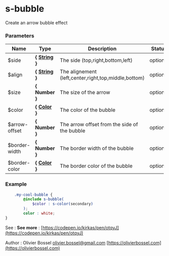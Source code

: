 # s-bubble

Create an arrow bubble effect



### Parameters
Name  |  Type  |  Description  |  Status  |  Default
------------  |  ------------  |  ------------  |  ------------  |  ------------
$side  |  **{ [String](http://www.sass-lang.com/documentation/file.SASS_REFERENCE.html#sass-script-strings) }**  |  The side (top,right,bottom,left)  |  optional  |  bottom
$align  |  **{ [String](http://www.sass-lang.com/documentation/file.SASS_REFERENCE.html#sass-script-strings) }**  |  The alignement (left,center,right,top,middle,bottom)  |  optional  |  center
$size  |  **{ Number }**  |  The size of the arrow  |  optional  |  10px
$color  |  **{ [Color](http://www.sass-lang.com/documentation/file.SASS_REFERENCE.html#colors) }**  |  The color of the bubble  |  optional  |  s-color(primary)
$arrow-offset  |  **{ Number }**  |  The arrow offset from the side of the bubble  |  optional  |  10px
$border-width  |  **{ Number }**  |  The border width of the bubble  |  optional  |  0
$border-color  |  **{ [Color](http://www.sass-lang.com/documentation/file.SASS_REFERENCE.html#colors) }**  |  The border color of the bubble  |  optional  |  null

### Example
```scss
	.my-cool-bubble {
		@include s-bubble(
			$color : s-color(secondary)
		);
		color : white;
}
```
See : **See more** : [https://codepen.io/kirkas/pen/otqyJ](https://codepen.io/kirkas/pen/otqyJ)

Author : Olivier Bossel [olivier.bossel@gmail.com](mailto:olivier.bossel@gmail.com) [https://olivierbossel.com](https://olivierbossel.com)
